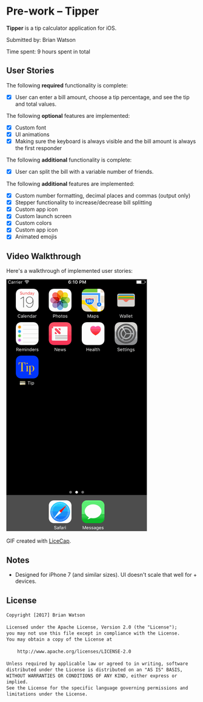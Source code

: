 # Pre-work – Tipper

**Tipper** is a tip calculator application for iOS.

Submitted by: Brian Watson

Time spent: 9 hours spent in total

## User Stories

The following **required** functionality is complete:
* [x] User can enter a bill amount, choose a tip percentage, and see the tip and total values.

The following **optional** features are implemented:
* [x] Custom font
* [x] UI animations
* [x] Making sure the keyboard is always visible and the bill amount is always the first responder

The following **additional** functionality is complete:
- [x] User can split the bill with a variable number of friends.

The following **additional** features are implemented:
- [x] Custom number formatting, decimal places and commas (output only)
- [x] Stepper functionality to increase/decrease bill splitting
- [x] Custom app icon 
- [x] Custom launch screen
- [x] Custom colors
- [x] Custom app icon 
- [x] Animated emojis

## Video Walkthrough 

Here's a walkthrough of implemented user stories:

<a href="https://github.com/bwats/tipper-codepath/blob/master/tip-example.gif" target="_blank"><img src='https://github.com/bwats/tipper-codepath/blob/master/tip-example.gif' title='Video Walkthrough' width='' alt='Video Walkthrough' /></a>

GIF created with [LiceCap](http://www.cockos.com/licecap/).

## Notes

- Designed for iPhone 7 (and similar sizes). UI doesn't scale that well for + devices.

## License

    Copyright [2017] Brian Watson

    Licensed under the Apache License, Version 2.0 (the "License");
    you may not use this file except in compliance with the License.
    You may obtain a copy of the License at

        http://www.apache.org/licenses/LICENSE-2.0

    Unless required by applicable law or agreed to in writing, software
    distributed under the License is distributed on an "AS IS" BASIS,
    WITHOUT WARRANTIES OR CONDITIONS OF ANY KIND, either express or implied.
    See the License for the specific language governing permissions and
    limitations under the License.
